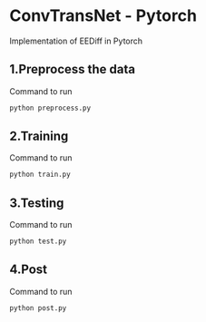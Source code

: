 # ConvTransNet - Pytorch
Implementation of EEDiff in Pytorch 

## 1.Preprocess the data
Command to run
```bash
python preprocess.py
```
## 2.Training
Command to run
```bash
python train.py
```
## 3.Testing
Command to run
```bash
python test.py
```
## 4.Post
Command to run
```bash
python post.py
```
